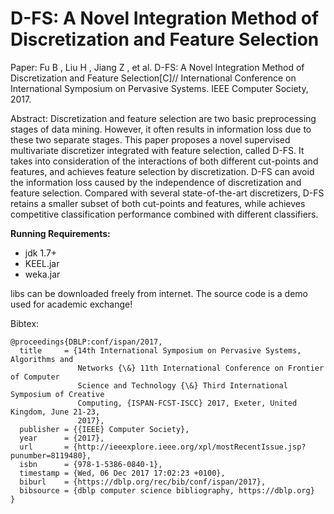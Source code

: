 # D-FS: A Novel Integration Method of Discretization and Feature Selection

Paper: 
Fu B , Liu H , Jiang Z , et al. D-FS: A Novel Integration Method of Discretization and Feature Selection[C]// International Conference on International Symposium on Pervasive Systems. IEEE Computer Society, 2017.

Abstract:
Discretization and feature selection are two basic preprocessing stages of data mining. However, it often results in information loss due to these two separate stages. This paper proposes a novel supervised multivariate discretizer integrated with feature selection, called D-FS. It takes into consideration of the interactions of both different cut-points and features, and achieves feature selection by discretization. D-FS can avoid the information loss caused by the independence of discretization and feature selection. Compared with several state-of-the-art discretizers, D-FS retains a smaller subset of both cut-points and features, while achieves competitive classification performance combined with different classifiers.

**Running Requirements:**
* jdk 1.7+
* KEEL.jar
* weka.jar

libs can be downloaded freely from internet.
The source code is a demo used for academic exchange!

Bibtex:
```
@proceedings{DBLP:conf/ispan/2017,
  title     = {14th International Symposium on Pervasive Systems, Algorithms and
               Networks {\&} 11th International Conference on Frontier of Computer
               Science and Technology {\&} Third International Symposium of Creative
               Computing, {ISPAN-FCST-ISCC} 2017, Exeter, United Kingdom, June 21-23,
               2017},
  publisher = {{IEEE} Computer Society},
  year      = {2017},
  url       = {http://ieeexplore.ieee.org/xpl/mostRecentIssue.jsp?punumber=8119480},
  isbn      = {978-1-5386-0840-1},
  timestamp = {Wed, 06 Dec 2017 17:02:23 +0100},
  biburl    = {https://dblp.org/rec/bib/conf/ispan/2017},
  bibsource = {dblp computer science bibliography, https://dblp.org}
}
```

